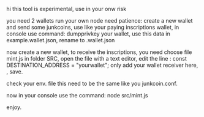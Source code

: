 hi this tool is experimental, use in your onw risk

you need 2 wallets
run your own node
need patience:
create a new wallet and send some junkcoins, use like your paying inscriptions wallet, in console use command:
dumpprivkey your wallet, use this data in example.wallet.json, rename to .wallet.json

now create a new wallet, to receive the inscriptions, you need choose file mint.js in folder SRC, open the file with a text editor, edit the line : const DESTINATION_ADDRESS = "yourwallet"; only add your wallet receiver here, , save.

check  your env. file this need to be the same like you junkcoin.conf.

now in your console use the command:  node src/mint.js

enjoy.
